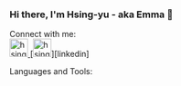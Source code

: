 ### Hi there, I'm Hsing-yu - aka Emma 👋

Connect with me: <br />
<a href='https://www.linkedin.com/in/hsing-yu-chang/'>
  <img alt='hsingyuc | LinkedIn' height="32" width="32" src="https://cdn.jsdelivr.net/npm/simple-icons@v5/icons/linkedin.svg" />
</a>
[<img alt='hsingyuc | LinkedIn' height="32" width="32" src="https://cdn.jsdelivr.net/npm/simple-icons@v5/icons/linkedin.svg" />][linkedin]


Languages and Tools:


